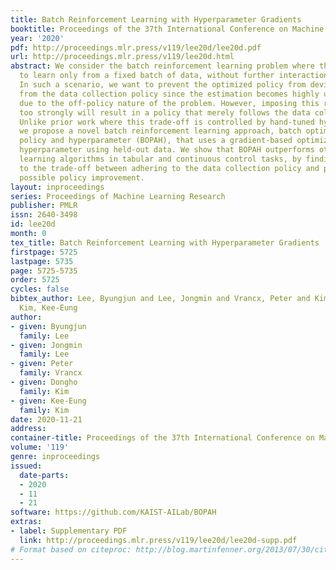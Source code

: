 ```yaml
---
title: Batch Reinforcement Learning with Hyperparameter Gradients
booktitle: Proceedings of the 37th International Conference on Machine Learning
year: '2020'
pdf: http://proceedings.mlr.press/v119/lee20d/lee20d.pdf
url: http://proceedings.mlr.press/v119/lee20d.html
abstract: We consider the batch reinforcement learning problem where the agent needs
  to learn only from a fixed batch of data, without further interaction with the environment.
  In such a scenario, we want to prevent the optimized policy from deviating too much
  from the data collection policy since the estimation becomes highly unstable otherwise
  due to the off-policy nature of the problem. However, imposing this requirement
  too strongly will result in a policy that merely follows the data collection policy.
  Unlike prior work where this trade-off is controlled by hand-tuned hyperparameters,
  we propose a novel batch reinforcement learning approach, batch optimization of
  policy and hyperparameter (BOPAH), that uses a gradient-based optimization of the
  hyperparameter using held-out data. We show that BOPAH outperforms other batch reinforcement
  learning algorithms in tabular and continuous control tasks, by finding a good balance
  to the trade-off between adhering to the data collection policy and pursuing the
  possible policy improvement.
layout: inproceedings
series: Proceedings of Machine Learning Research
publisher: PMLR
issn: 2640-3498
id: lee20d
month: 0
tex_title: Batch Reinforcement Learning with Hyperparameter Gradients
firstpage: 5725
lastpage: 5735
page: 5725-5735
order: 5725
cycles: false
bibtex_author: Lee, Byungjun and Lee, Jongmin and Vrancx, Peter and Kim, Dongho and
  Kim, Kee-Eung
author:
- given: Byungjun
  family: Lee
- given: Jongmin
  family: Lee
- given: Peter
  family: Vrancx
- given: Dongho
  family: Kim
- given: Kee-Eung
  family: Kim
date: 2020-11-21
address: 
container-title: Proceedings of the 37th International Conference on Machine Learning
volume: '119'
genre: inproceedings
issued:
  date-parts:
  - 2020
  - 11
  - 21
software: https://github.com/KAIST-AILab/BOPAH
extras:
- label: Supplementary PDF
  link: http://proceedings.mlr.press/v119/lee20d/lee20d-supp.pdf
# Format based on citeproc: http://blog.martinfenner.org/2013/07/30/citeproc-yaml-for-bibliographies/
---
```

